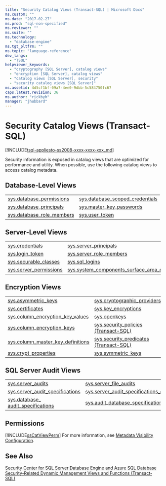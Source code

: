 ```yaml
---
title: "Security Catalog Views (Transact-SQL) | Microsoft Docs"
ms.custom: ""
ms.date: "2017-02-27"
ms.prod: "sql-non-specified"
ms.reviewer: ""
ms.suite: ""
ms.technology: 
  - "database-engine"
ms.tgt_pltfrm: ""
ms.topic: "language-reference"
dev_langs: 
  - "TSQL"
helpviewer_keywords: 
  - "cryptography [SQL Server], catalog views"
  - "encryption [SQL Server], catalog views"
  - "catalog views [SQL Server], security"
  - "security catalog views [SQL Server]"
ms.assetid: 4d5cf1bf-09a7-4ee0-9dbb-5c584750fc67
caps.latest.revision: 36
ms.author: "rickbyh"
manager: "jhubbard"
---
```

# Security Catalog Views (Transact-SQL)
[!INCLUDE[tsql-appliesto-ss2008-xxxx-xxxx-xxx_md](../../database-engine/configure/windows/includes/tsql-appliesto-ss2008-xxxx-xxxx-xxx-md.md)]

  Security information is exposed in catalog views that are optimized for performance and utility. When possible, use the following catalog views to access catalog metadata.  
  
## Database-Level Views  
  
|||  
|-|-|  
|[sys.database_permissions](../../relational-databases/system-catalog-views/sys.database-permissions-transact-sql.md)|[sys.database_scoped_credentials](../../relational-databases/system-catalog-views/sys.database-scoped-credentials-transact-sql.md) |  
|[sys.database_principals](../../relational-databases/system-catalog-views/sys.database-principals-transact-sql.md)|[sys.master_key_passwords](../../relational-databases/system-catalog-views/sys.master-key-passwords-transact-sql.md) |  
|[sys.database_role_members](../../relational-databases/system-catalog-views/sys.database-role-members-transact-sql.md)|[sys.user_token](../../relational-databases/system-catalog-views/sys.user-token-transact-sql.md) |  
  
## Server-Level Views  
  
|||  
|-|-|  
|[sys.credentials](../../relational-databases/system-catalog-views/sys.credentials-transact-sql.md)|[sys.server_principals](../../relational-databases/system-catalog-views/sys.server-principals-transact-sql.md)|  
|[sys.login_token](../../relational-databases/system-catalog-views/sys.login-token-transact-sql.md)|[sys.server_role_members](../../relational-databases/system-catalog-views/sys.server-role-members-transact-sql.md)|  
|[sys.securable_classes](../../relational-databases/system-catalog-views/sys.securable-classes-transact-sql.md)|[sys.sql_logins](../../relational-databases/system-catalog-views/sys.sql-logins-transact-sql.md)|  
|[sys.server_permissions](../../relational-databases/system-catalog-views/sys.server-permissions-transact-sql.md)|[sys.system_components_surface_area_configuration](../../relational-databases/system-catalog-views/sys.system-components-surface-area-configuration-transact-sql.md)|  
  
## Encryption Views  
  
|||  
|-|-|  
|[sys.asymmetric_keys](../../relational-databases/system-catalog-views/sys.asymmetric-keys-transact-sql.md)|[sys.cryptographic_providers](../../relational-databases/system-catalog-views/sys.cryptographic-providers-transact-sql.md)|  
|[sys.certificates](../../relational-databases/system-catalog-views/sys.certificates-transact-sql.md)|[sys.key_encryptions](../../relational-databases/system-catalog-views/sys.key-encryptions-transact-sql.md)|  
|[sys.column_encryption_key_values](../../relational-databases/system-catalog-views/sys.column-encryption-key-values-transact-sql.md)|[sys.openkeys](../../relational-databases/system-catalog-views/sys.openkeys-transact-sql.md)|  
|[sys.column_encryption_keys](../../relational-databases/system-catalog-views/sys.column-encryption-keys-transact-sql.md)|[sys.security_policies &#40;Transact-SQL&#41;](../../relational-databases/system-catalog-views/sys.security-policies-transact-sql.md)|  
|[sys.column_master_key_definitions](../../relational-databases/system-catalog-views/sys.column-master-keys-transact-sql.md)|[sys.security_predicates &#40;Transact-SQL&#41;](../../relational-databases/system-catalog-views/sys.security-predicates-transact-sql.md)|  
|[sys.crypt_properties](../../relational-databases/system-catalog-views/sys.crypt-properties-transact-sql.md)|[sys.symmetric_keys](../../relational-databases/system-catalog-views/sys.symmetric-keys-transact-sql.md)|  
  
## SQL Server Audit Views  
  
|||  
|-|-|  
|[sys.server_audits](../../relational-databases/system-catalog-views/sys.server-audits-transact-sql.md)|[sys.server_file_audits](../../relational-databases/system-catalog-views/sys.server-file-audits-transact-sql.md)|  
|[sys.server_audit_specifications](../../relational-databases/system-catalog-views/sys.server-audit-specifications-transact-sql.md)|[sys.server_audit_specifications_details](../../relational-databases/system-catalog-views/sys.server-audit-specification-details-transact-sql.md)|  
|[sys.database_ audit_specifications](../../relational-databases/system-catalog-views/sys.database-audit-specifications-transact-sql.md)|[sys.audit_database_specification_details](../../relational-databases/system-catalog-views/sys.database-audit-specification-details-transact-sql.md)|  
  
## Permissions  
 [!INCLUDE[ssCatViewPerm](../../relational-databases/system-catalog-views/includes/sscatviewperm-md.md)] For more information, see [Metadata Visibility Configuration](../../relational-databases/security/metadata-visibility-configuration.md).  
  
## See Also  
 [Security Center for SQL Server Database Engine and Azure SQL Database](../../relational-databases/security/security-center-for-sql-server-database-engine-and-azure-sql-database.md)   
 [Security-Related Dynamic Management Views and Functions &#40;Transact-SQL&#41;](../../relational-databases/system-dynamic-management-views/security-related-dynamic-management-views-and-functions-transact-sql.md)  
  
  
